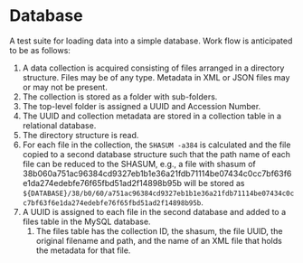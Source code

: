 # Database

A test suite for loading data into a simple database. Work flow is anticipated to be as follows:

1. A data collection is acquired consisting of files arranged in a directory structure. Files may be of any type. Metadata in XML or JSON files may or may not be present.
1. The collection is stored as a folder with sub-folders. 
1. The top-level folder is assigned a UUID and Accession Number. 
1. The UUID and collection metadata are stored in a collection table in a relational database. 
1. The directory structure is read. 
1. For each file in the collection,  the `SHASUM -a384`  is calculated and the file copied to 
a second database structure such that the path name of each file 
can be reduced to the 
SHASUM, e.g., a file with shasum of 
38b060a751ac96384cd9327eb1b1e36a21fdb71114be07434c0cc7bf63f6e1da274edebfe76f65fbd51ad2f14898b95b
will be stored as
`${DATABASE}/38/b0/60/a751ac96384cd9327eb1b1e36a21fdb71114be07434c0cc7bf63f6e1da274edebfe76f65fbd51ad2f14898b95b`. 
1. A UUID is assigned to each file in the second database and added to a files table in the MySQL database. 
    1. The files table has the collection ID, the shasum, the file UUID, the original filename and path, and the name of an XML file that holds the metadata for that file. 


